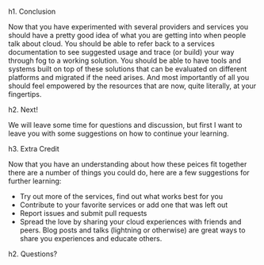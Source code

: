 h1. Conclusion

Now that you have experimented with several providers and services you should have a pretty good idea of what you are getting into when people talk about cloud.  You should be able to refer back to a services documentation to see suggested usage and trace (or build) your way through fog to a working solution.  You should be able to have tools and systems built on top of these solutions that can be evaluated on different platforms and migrated if the need arises. And most importantly of all you should feel empowered by the resources that are now, quite literally, at your fingertips.

h2. Next!

We will leave some time for questions and discussion, but first I want to leave you with some suggestions on how to continue your learning.

h3. Extra Credit

Now that you have an understanding about how these peices fit together there are a number of things you could do, here are a few suggestions for further learning:

* Try out more of the services, find out what works best for you
* Contribute to your favorite services or add one that was left out
* Report issues and submit pull requests
* Spread the love by sharing your cloud experiences with friends and peers. Blog posts and talks (lightning or otherwise) are great ways to share you experiences and educate others.

h2. Questions?
